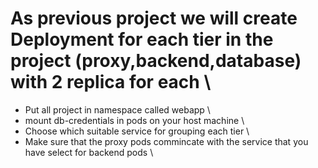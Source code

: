 # As previous project we will create Deployment for each tier in the project (proxy,backend,database) with 2 replica for each \ 
- Put all project in namespace called webapp \
- mount db-credentials in pods on your host machine \
- Choose which suitable service for grouping each tier \
- Make sure that the proxy pods commincate with the service that you have select for backend pods \
